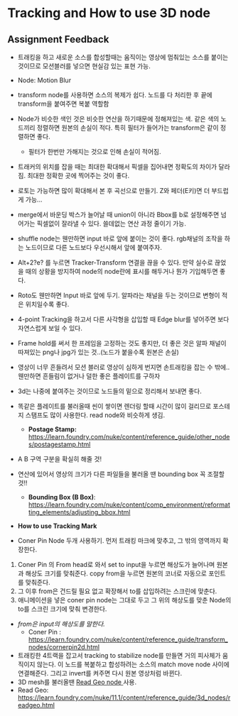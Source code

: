 # Tracking and How to use 3D node
## Assignment Feedback
* 트래킹을 하고 새로운 소스를 합성할때는 움직이는 영상에 멈춰있는 소스를 붙이는 것이므로 모션블러를 넣으면 현실감 있는 표현 가능. 
* Node: Motion Blur
* transform node를 사용하면 소스의 복제가 쉽다. 노드를 다 처리한 후 끝에 transform을 붙여주면 복붙 역할함
* Node가 비슷한 색인 것은 비슷한 연산을 하기때문에 정해져있는 색. 같은 색의 노드끼리 정렬하면 원본의 손실이 적다. 특히 필터가 들어가는 transform은 같이 정렬하면 좋다.
  * 필터가 한번만 가해지는 것으로 인해 손실이 적어짐.
* 트래커의 위치를 잡을 때는 최대한 확대해서 픽셀을 집어내면 정확도의 차이가 달라짐. 최대한 정확한 곳에 찍어주는 것이 좋다.
* 로토는 가능하면 많이 확대해서 본 후 곡선으로 만들기. Z와 페더(E키)면 더 부드럽게 가능...
* merge에서 바운딩 박스가 늘어날 때 union이 아니라 Bbox를 b로 설정해주면 넘어가는 픽셀없이 잘라낼 수 있다. 쓸데없는 연산 과정 줄이기 가능. 
* shuffle node는 웬만하면 input 바로 앞에 붙이는 것이 좋다. rgb채널의 조작을 하는 노드이므로 다른 노드보다 우선시해서 앞에 붙여주자.
* Alt+2?e? 를 누르면 Tracker-Transform 연결을 끊을 수 있다. 만약 실수로 끊었을 때의 상황을 방지하여 node의 node란에 표시를 해두거나 뭔가 기입해두면 좋다.
* Roto도 웬만하면 Input 바로 앞에 두기. 알파라는 채널을 두는 것이므로 변형이 적은 위치일수록 좋다.
* 4-point Tracking을 하고서 다른 사각형을 삽입할 때 Edge blur를 넣어주면 보다 자연스럽게 보일 수 있다.
* Frame hold를 써서 한 프레임을 고정하는 것도 좋지만, 더 좋은 것은 알파 채널이 따져있는 png나 jpg가 있는 것..(노드가 붙을수록 원본은 손실)
* 영상이 너무 흔들려서 모션 블러로 영상이 심하게 번지면 손트래킹을 잡는 수 밖에..웬만하면 흔들림이 없거나 덜한 좋은 플레이트를 구하자
* 3d는 나중에 붙여주는 것이므로 노드들의 밑으로 정리해서 보내면 좋다. 
* 똑같은 플레이트를 불러올때 씬이 쌓이면 렌더링 할때 시간이 많이 걸리므로 포스테지 스탬프도 많이 사용한다. read node와 비슷하게 생김.
  * **Postage Stamp:** https://learn.foundry.com/nuke/content/reference_guide/other_nodes/postagestamp.html
* A B 구역 구분을 확실히 해줄 것! 
* 연산에 있어서 영상의 크기가 다른 파일들을 불러올 땐 bounding box 꼭 조절할 것!!
  * **Bounding Box (B Box)**: https://learn.foundry.com/nuke/content/comp_environment/reformatting_elements/adjusting_bbox.html

* **How to use Tracking Mark**
* Coner Pin Node 두개 사용하기. 먼저 트래킹 마크에 맞추고, 그 밖의 영역까지 확장한다.
1. Coner Pin 의 From head로 와서 set to input을 누르면 해상도가 늘어나며 원본과 해상도 크기를 맞춰준다. copy from을 누르면 원본의 코너로 자동으로 포인트를 맞춰준다.
2. 그 이후 from은 건드릴 필요 없고 확장해서 to를 삽입하려는 스크린에 맞춘다. 
3. 애니메이션을 넣은 coner pin node는 그대로 두고 그 위의 해상도를 맞춘 Node의 to를 스크린 크기에 맞춰 변경한다.
* *from은 input의 해상도를 말한다.*
  * Coner Pin : https://learn.foundry.com/nuke/content/reference_guide/transform_nodes/cornerpin2d.html
* 트래킹한 4트랙을 잡고서 tracking to stabilize node를 만들면 거의 피사체가 움직이지 않는다. 이 노드를 복붙하고 합성하려는 소스의 match move node 사이에 연결해준다. 그리고 invert를 켜주면 다시 원본 영상처럼 바뀐다.
* 3D mesh를 불러올땐 <u> Read Geo node </u> 사용.
* Read Geo: https://learn.foundry.com/nuke/11.1/content/reference_guide/3d_nodes/readgeo.html


